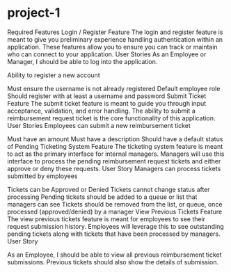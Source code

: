 # project-1
Required Features
Login / Register Feature
The login and register feature is meant to give you preliminary experience handling authentication within an application. These features allow you to ensure you can track or maintain who can connect to your application. User Stories As an Employee or Manager, I should be able to log into the application.

Ability to register a new account

Must ensure the username is not already registered
Default employee role
Should register with at least a username and password
Submit Ticket Feature
The submit ticket feature is meant to guide you through input acceptance, validation, and error handling. The ability to submit a reimbursement request ticket is the core functionality of this application. User Stories Employees can submit a new reimbursement ticket

Must have an amount
Must have a description
Should have a default status of Pending
Ticketing System Feature
The ticketing system feature is meant to act as the primary interface for internal managers. Managers will use this interface to process the pending reimbursement request tickets and either approve or deny these requests. User Story Managers can process tickets submitted by employees

Tickets can be Approved or Denied
Tickets cannot change status after processing
Pending tickets should be added to a queue or list that managers can see
Tickets should be removed from the list, or queue, once processed (approved/denied) by a manager
View Previous Tickets Feature
The view previous tickets feature is meant for employees to see their request submission history. Employees will leverage this to see outstanding pending tickets along with tickets that have been processed by managers. User Story

As an Employee, I should be able to view all previous reimbursement ticket submissions.
Previous tickets should also show the details of submission.